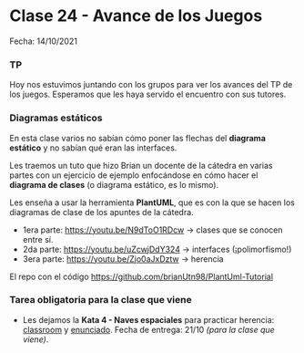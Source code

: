 # Clase 24 - Avance de los Juegos

Fecha: 14/10/2021

### TP

Hoy nos estuvimos juntando con los grupos para ver los avances del TP de los juegos. Esperamos que les haya servido el encuentro con sus tutores.

### Diagramas estáticos

En esta clase varios no sabían cómo poner las flechas del **diagrama estático** y no sabían qué eran las interfaces.

Les traemos un tuto que hizo Brian un docente de la cátedra en varias partes con un ejercicio de ejemplo enfocándose en cómo hacer el **diagrama de clases** (o diagrama estático, es lo mismo).

Les enseña a usar la herramienta **PlantUML**, que es con la que se hacen los diagramas de clase de los apuntes de la cátedra.

- 1era parte: https://youtu.be/N9dToO1RDcw -> clases que se conocen entre sí.
- 2da parte: https://youtu.be/uZcwjDdY324 -> interfaces (¡polimorfismo!)
- 3era parte: https://youtu.be/Zjo0aJxDztw -> herencia

El repo con el código
https://github.com/brianUtn98/PlantUml-Tutorial


### Tarea obligatoria para la clase que viene 

- Les dejamos la **Kata 4 - Naves espaciales** para practicar herencia: [classroom](https://classroom.github.com/a/TBIfS9K9) y [enunciado](https://docs.google.com/document/d/e/2PACX-1vS7vj4p4ncMznhE-FlEvim8H_SJoQIF4c4PVsC5CSMjO_qbjFVSk78KR4ixxmgN8CI0qGPSC86S8zJa/pub). Fecha de entrega: 21/10 _(para la clase que viene)_.
